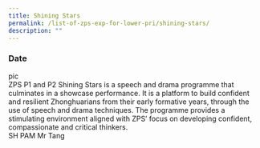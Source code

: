 ```yaml
---
title: Shining Stars
permalink: /list-of-zps-exp-for-lower-pri/shining-stars/
description: ""
---
```

### **Date**
pic<br>ZPS P1 and P2 Shining Stars is a speech and drama programme that culminates in a showcase performance. It is a platform to build confident and resilient Zhonghuarians from their early formative years, through the use of speech and drama techniques. The programme provides a stimulating environment aligned with ZPS’ focus on developing confident, compassionate and critical thinkers.<br>SH PAM Mr Tang